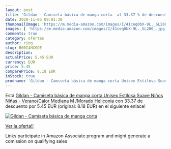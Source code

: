 ```yaml
---
layout: post
title: 'Gildan - Camiseta básica de manga corta  al 33.37 % de descuento'
date: 2020-11-05 09:01:30
thumbnailImage: 'https://m.media-amazon.com/images/I/41ceq0bX-9L._SL200_.jpg'
images: [ 'https://m.media-amazon.com/images/I/41ceq0bX-9L._SL200_.jpg' ]
comments: true
category: ofertas
author: ring
slug: B00I4HXSQE
description:
actualPrice: 5.45 EUR
currency: EUR
price: 5.45
comparePrice: 8.18 EUR
inStock: true
prodname: 'Gildan - Camiseta básica de manga corta Unisex Estilosa Suave Niños Niñas - Verano/Calor  Mediana  M /Morado Heliconia '
---
```


Está [Gildan - Camiseta básica de manga corta Unisex Estilosa Suave Niños Niñas - Verano/Calor  Mediana  M /Morado Heliconia ](https://www.amazon.es/dp/B00I4HXSQE/?tag=tolees-21) con 33.37 de descuento por 5.45 EUR (original: 8.18 EUR) en el siguiente enlace!

[![Gildan - Camiseta básica de manga corta ](https://m.media-amazon.com/images/I/41ceq0bX-9L._SL200_.jpg)](https://www.amazon.es/dp/B00I4HXSQE/?tag=tolees-21)

[Ver la oferta!!](https://www.amazon.es/dp/B00I4HXSQE/?tag=tolees-21)

Links participate in Amazon Associate program and might generate a comission on qualifying sales


